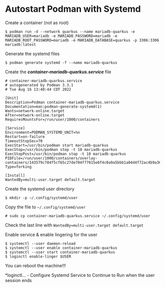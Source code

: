 # Autostart Podman with Systemd

Create a container (not as root)
```console
$ podman run -d --network quarkus --name mariadb-quarkus -e MARIADB_USER=mariadb -e MARIADB_PASSWORD=mariadb -e MARIADB_ROOT_PASSWORD=mariadb -e MARIADB_DATABASE=quarkus -p 3306:3306 mariadb:latest
```

Generate the systemd files
```console
$ podman generate systemd -f --name mariadb-quarkus 
```
Create the ***container-mariadb-quarkus.service*** file

```services
# container-mariadb-quarkus.service
# autogenerated by Podman 3.3.1
# Tue Aug 16 13:40:44 CDT 2022

[Unit]
Description=Podman container-mariadb-quarkus.service
Documentation=man:podman-generate-systemd(1)
Wants=network-online.target
After=network-online.target
RequiresMountsFor=/run/user/1000/containers

[Service]
Environment=PODMAN_SYSTEMD_UNIT=%n
Restart=on-failure
TimeoutStopSec=70
ExecStart=/usr/bin/podman start mariadb-quarkus
ExecStop=/usr/bin/podman stop -t 10 mariadb-quarkus
ExecStopPost=/usr/bin/podman stop -t 10 mariadb-quarkus
PIDFile=/run/user/1000/containers/overlay-containers/143579c784f5cf65c27de704f77015e6f4c0a9a5bbb1a04d4f72ac4b9a36b654/userdata/conmon.pid
Type=forking

[Install]
WantedBy=multi-user.target default.target
```

Create the systemd user directory
```console
$ mkdir -p ~/.config/systemd/user
```

Copy the file to ```~/.config/systemd/user```
```console
# sudo cp container-mariadb-quarkus.service ~/.config/systemd/user 
```

Check the last line with ```WantedBy=multi-user.target default.target```

Enable service & enable lingering for the user
```console
$ systemctl --user daemon-reload
$ systemctl --user enable container-mariadb-quarkus
$ systemctl --user start container-mariadb-quarkus
$ loginctl enable-linger $USER
```

You can reboot the machine!!!

*loginctl... - Configure Systemd Service to Continue to Run when the user session ends

